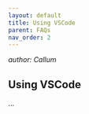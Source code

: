 ```yaml
---
layout: default
title: Using VSCode
parent: FAQs
nav_order: 2
---
```

_author: Callum_

## Using VSCode 

...
